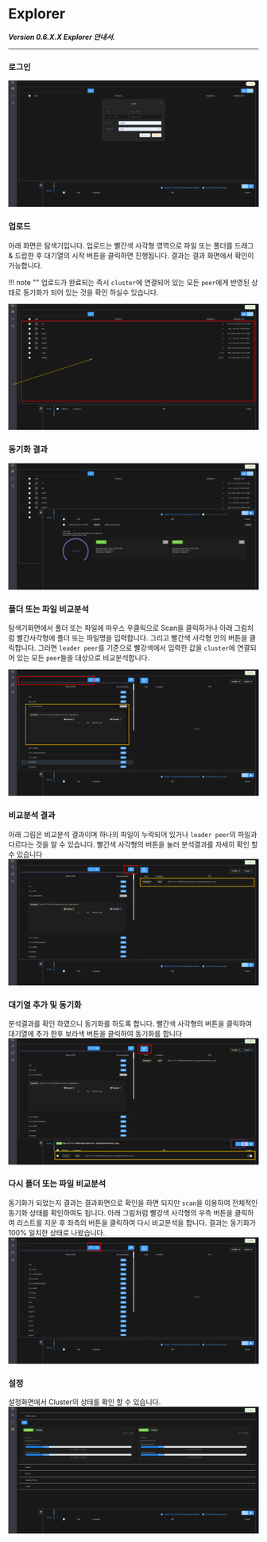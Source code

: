 # Explorer

***Version 0.6.X.X Explorer 안내서.***

----
### 로그인
![대체 텍스트](images/explorer01.png)

### 업로드
아래 화면은 탐색기입니다.
업로드는 빨간색 사각형 영역으로 파일 또는 폴더를 드래그 & 드랍한 후 대기열의 시작 버튼을 클릭하면 진행됩니다.
결과는 결과 화면에서 확인이 가능합니다.

!!! note ""
    업로드가 완료되는 즉시 `cluster`에 연결되어 있는 모든 `peer`에게 반영된 상태로 동기화가 되어 있는 것을 확인 하실수 있습니다.

![대체 텍스트](images/explorer07.png)

### 동기화 결과

![대체 텍스트](images/explorer02.png)

### 폴더 또는 파일 비교분석
탐색기화면에서 폴더 또는 파일에 마우스 우클릭으로 Scan을 클릭하거나 아래 그림처럼 빨간사각형에 폴더 또는 파일명을 입력합니다. 그리고 빨간색 사각형 안의 버튼을 클릭합니다.
그러면 `leader peer`를 기준으로 빨강색에서 입력한 값을 `cluster`에 연결되어 있는 모든 `peer`들을 대상으로 비교분석합니다.

![대체 텍스트](images/explorer03-01.png)

### 비교분석 결과
아래 그림은 비교분석 결과이며 하나의 파일이 누락되어 있거나 `leader peer`의 파일과 다르다는 것을 알 수 있습니다.
빨간색 사각형의 버튼을 눌러 분석결과를 자세히 확인 할 수 있습니다
![대체 텍스트](images/explorer03-02.png)

### 대기열 추가 및 동기화
분석결과를 확인 하였으니 동기화를 하도록 합니다.
빨간색 사각형의 버튼을 클릭하여 대기열에 추가 한후 보라색 버튼을 클릭하여 동기화를 합니다
![대체 텍스트](images/explorer03-03.png)

### 다시 폴더 또는 파일 비교분석
동기화가 되었는지 결과는 결과화면으로 확인을 하면 되지만 `scan`을 이용하여 전체적인 동기화 상태를 확인하여도 됩니다.
아래 그림처럼 빨강색 사각형의 우측 버튼을 클릭하여 리스트를 지운 후 좌측의 버튼을 클릭하여 다시 비교분석을 합니다.
결과는 동기화가 100% 일치한 상태로 나왔습니다.
![대체 텍스트](images/explorer03-04.png)

### 설정
설정화면에서 Cluster의 상태를 확인 할 수 있습니다.
![대체 텍스트](images/explorer04.png)
            

    

